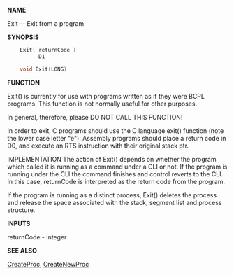 
**NAME**

Exit -- Exit from a program

**SYNOPSIS**

```c
    Exit( returnCode )
          D1

    void Exit(LONG)

```
**FUNCTION**

Exit() is currently for use with programs written as if they
were BCPL programs.  This function is not normally useful for
other purposes.

In general, therefore, please DO NOT CALL THIS FUNCTION!

In order to exit, C programs should use the C language exit()
function (note the lower case letter &#034;e&#034;).  Assembly programs should
place a return code in D0, and execute an RTS instruction with
their original stack ptr.

IMPLEMENTATION
The action of Exit() depends on whether the program which called it
is running as a command under a CLI or not. If the program is
running under the CLI the command finishes and control reverts to
the CLI. In this case, returnCode is interpreted as the return code
from the program.

If the program is running as a distinct process, Exit() deletes the
process and release the space associated with the stack, segment
list and process structure.

**INPUTS**

returnCode - integer

**SEE ALSO**

[CreateProc](CreateProc.md), [CreateNewProc](CreateNewProc.md)
